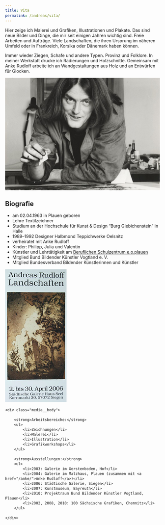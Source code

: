 ```yaml
---
title: Vita
permalink: /andreas/vita/
---
```

Hier zeige ich Malerei und Grafiken, Illustrationen und Plakate. Das sind neue Bilder und Dinge, die mir seit einigen Jahren wichtig sind. Freie Arbeiten und Aufträge. Viele Landschaften, die ihren Ursprung im näheren Umfeld oder in Frankreich, Korsika oder Dänemark haben können.

Immer wieder Ziegen, Schafe und andere Typen. Provinz und Folklore. In meiner Werkstatt drucke ich Radierungen und Holzschnitte. Gemeinsam mit Anke Rudloff arbeite ich an Wandgestaltungen aus Holz und an Entwürfen für Glocken.

![Andreas Rudloff](/img/portraet-andreas.jpg)

## Biografie

- am 02.04.1963 in Plauen geboren
- Lehre Textilzeichner
- Studium an der Hochschule für Kunst & Design “Burg Giebichenstein” in Halle
- 1989–1992 Designer Halbmond Teppichwerke Oelsnitz
- verheiratet mit Anke Rudloff
- Kinder: Philipp, Julia und Valentin
- Künstler und Lehrtätigkeit am [Beruflichen Schulzentrum e.o.plauen](http://bsz-eoplauen.de/)
- Mitglied Bund Bildender Künstler Vogtland e. V.
- Mitglied Bundesverband Bildender Künstlerinnen und Künstler

<div class="media">
    <div class="media__img--rev">
        <img src="/img/andreas-vita-plakat-siegen.jpg" alt="Plakat Landschaften">
    </div>

    <div class="media__body">

        <strong>Arbeitsbereiche:</strong>
        <ul>
            <li>Zeichnungen</li>
            <li>Malerei</li>
            <li>Illustration</li>
            <li>Grafikworkshops</li>
        </ul>

        <strong>Ausstellungen:</strong>
        <ul>
            <li>2003: Galerie im Gerstenboden, Hof</li>
            <li>2004: Galerie im Malzhaus, Plauen (zusammen mit <a href="/anke/">Anke Rudloff</a>)</li>
            <li>2006: Städtische Galerie, Siegen</li>
            <li>2007: Kunstmuseum, Bayreuth</li>
            <li>2010: Projektraum Bund Bildender Künstler Vogtland, Plauen</li>
            <li>2002, 2008, 2010: 100 Sächsische Grafiken, Chemnitz</li>
        </ul>

    </div>
</div>
